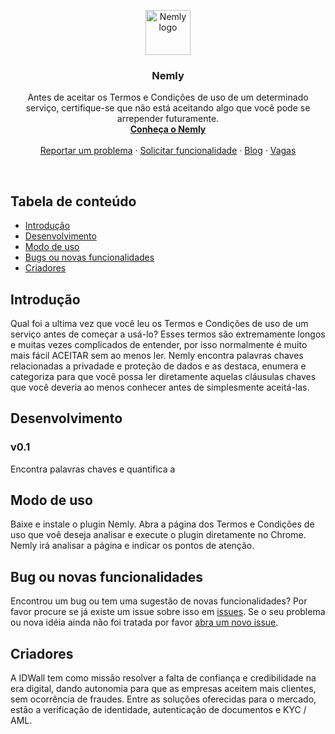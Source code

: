 <p align="center">
  <a href="https://wwww.idwall.co/">
    <img src="https://idwall.co/img/favicon/ms-icon-144x144.png" alt="Nemly logo" width=72 height=72>
  </a>

  <h3 align="center">Nemly</h3>

  <p align="center">
    Antes de aceitar os Termos e Condições de uso de um determinado serviço, certifique-se que não está aceitando algo que você pode se arrepender futuramente.
    <br>
    <a href="https://idwall.github.io/Nemly/"><strong>Conheça o Nemly</strong></a>
    <br>
    <br>
    <a href="https://github.com/idwall/Nemly/issues/new">Reportar um problema</a>
    ·
    <a href="https://github.com/idwall/Nemly/issues/new">Solicitar funcionalidade</a>
    ·
    <a href="https://blog.idwall.co/">Blog</a>
    ·
    <a href="https://jobs.kenoby.com/idwall">Vagas</a>
  </p>
</p>

<br>

## Tabela de conteúdo

- [Introdução](#introdução)
- [Desenvolvimento](#desenvolvimento)
- [Modo de uso](#modo-de-uso)
- [Bugs ou novas funcionalidades](#bug-ou-novas-funcionalidades)
- [Criadores](#criadores)

## Introdução

Qual foi a ultima vez que você leu os Termos e Condições de uso de um serviço antes de começar a usá-lo? Esses termos são extremamente longos e muitas vezes complicados de entender, por isso normalmente é muito mais fácil ACEITAR sem ao menos ler.
Nemly encontra palavras chaves relacionadas a privadade e proteção de dados e as destaca, enumera e categoriza para que você possa ler diretamente aquelas cláusulas chaves que você deveria ao menos conhecer antes de simplesmente aceitá-las.

## Desenvolvimento

### v0.1
Encontra palavras chaves e quantifica a

## Modo de uso

Baixe e instale o plugin Nemly. Abra a página dos Termos e Condições de uso que voê deseja analisar e execute o plugin diretamente no Chrome.
Nemly irá analisar a página e indicar os pontos de atenção.

## Bug ou novas funcionalidades
Encontrou um bug ou tem uma sugestão de novas funcionalidades? Por favor procure se já existe um issue sobre isso em [issues](https://github.com/idwall/Nemly/issues). Se o seu problema ou nova idéia ainda não foi tratada por favor [abra um novo issue](https://github.com/idwall/Nemly/issues/new).

## Criadores
A IDWall tem como missão resolver a falta de confiança e credibilidade na era digital, dando autonomia para que as empresas aceitem mais clientes, sem ocorrência de fraudes. Entre as soluções oferecidas para o mercado, estão a verificação de identidade, autenticação de documentos e KYC / AML.
